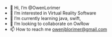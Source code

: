 - 👋 Hi, I’m @OwenLorimer
- 👀 I’m interested in Virtual Reality Software
- 🌱 I’m currently learning java, swift, 
- 💞️ I’m looking to collaborate on OwRow
- 📫 How to reach me owenjblorimer@gmail.com

<!---
OwenLorimer/OwenLorimer is a ✨ special ✨ repository because its `README.md` (this file) appears on your GitHub profile.
You can click the Preview link to take a look at your changes.
--->
